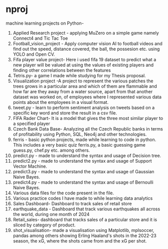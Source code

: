 # nproj
machine learning projects on Python-
1.	Applied Research project - applying MuZero on a simple game namely Connect4 and Tic Tac Toe
2.	Football_vision_project - Apply computer vision AI to football videos and find out the speed, distance covered, the ball, the possesion etc. using YOLO and Open CV.
3.	Fifa player value project- Here i used fifa 19 dataset to predict what a new player will be valued at using the values of existing players and finding other correlations between the features
4.	Tetris.py- a game I made while studying for my Thesis proposal.
5.	Visualization project -A project to represent the various patches the trees grows in a particular area and which of them are flammable and how far are they away from a water source, apart from that another dataset was worked on, of employees where I represented various data points about the employees in a visual format.
6.	tweet.py - learn to perform sentiment analysis on tweets based on a specific key word and store the result in a csv file.
7.	FIFA Rader Chart- It is a model that gives the three most similar player to a specified player
8.	 Czech Bank Data Base- Analyzing all the Czech Republic banks in terms of profitability using Python, SQL, Neo4j and other technologies.
9.	ferris - basic python projects, made while learning to code in python. This includes a very basic quiz ferris.py, a basic guessing game guess.py, chef.py etc. among others.
10.	predict.py - made to understand the syntax and usage of Decision tree.
11.	predict2.py - made to understand the syntax and usage of Support Vector Machine.
12.	predict3.py - made to understand the syntax and usage of Gaussian Naive Bayes.
13.	predict4.py - made to understand the syntax and usage of Bernoulli Naive Bayes.
14.	Various data files for the code present in the file.
15.	Various practice codes I have made to while learning data analytics
16.	Sales Dashboard- Dashboard to track sales of retail store
17.	earthquake_data - Dashboard that track various earthquakes all across the world, during one month of 2024
18.	Retail_sales- dashboard that tracks sales of a particular store and it is sliced by category of product.
19.	shot_visualisation- made a visualisation using Matplotlib, mplsoccer, pandas among others showing Erling Haaland's shots in the 2022-23 season, the xG, where the shots came from and the xG per shot.
